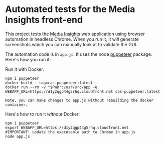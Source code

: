 # Automated tests for the Media Insights front-end

This project tests the [Media Insights](https://github.com/awslabs/aws-media-insights) web application using browser automation in headless Chrome. When you run it, it will generate screenshots which you can manually look at to validate the GUI.

The automation code is in `app.js`. It uses the node [puppeteer](https://developers.google.com/web/tools/puppeteer) package. Here's how you run it:

Run it with Docker:
    
    npm i puppeteer
    docker build --tag=cas-puppeteer:latest .
    docker run --rm -v "$PWD":/usr/src/app -e WEBAPP_URL=https://d1y2qgp44g5rhq.cloudfront.net cas-puppeteer:latest
    
    Note, you can make changes to app.js without rebuilding the docker container.

Here's how to run it *without* Docker:

    npm i puppeteer
    export WEBAPP_URL=https://d1y2qgp44g5rhq.cloudfront.net
    #IMPORTANT: update the executable path to Chrome in app.js
    node app.js
